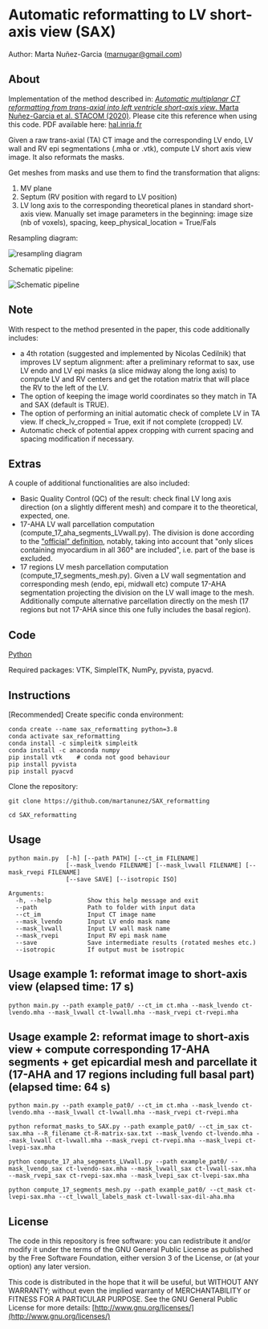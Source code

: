 # Automatic reformatting to LV short-axis view (SAX)
Author: Marta Nuñez-Garcia (marnugar@gmail.com)

## About
Implementation of the method described in:
[*Automatic multiplanar CT reformatting from trans-axial into left ventricle short-axis view*. Marta Nuñez-Garcia et al. STACOM (2020)](https://link.springer.com/chapter/10.1007/978-3-030-68107-4_2). Please cite this reference when using this code. PDF available here: [hal.inria.fr](https://www.google.com/url?sa=t&rct=j&q=&esrc=s&source=web&cd=&cad=rja&uact=8&ved=2ahUKEwjM2O2xqaz1AhUP2BQKHR95AyIQFnoECAsQAQ&url=https%3A%2F%2Fhal.inria.fr%2Fhal-02961500%2Fdocument&usg=AOvVaw2t4ZjZm5ZgfdZa1cxhlp8w)

Given a raw trans-axial (TA) CT image and the corresponding LV endo, LV wall and RV epi segmentations (.mha or .vtk), compute LV short axis view image. It also reformats the masks.

Get meshes from masks and use them to find the transformation that aligns:
  1. MV plane
  2. Septum (RV position with regard to LV position)
  3. LV long axis
to the corresponding theoretical planes in standard short-axis view.
Manually set image parameters in the beginning: image size (nb of voxels), spacing, keep_physical_location = True/Fals

Resampling diagram:

![resampling diagram](https://github.com/martanunez/SAX_reformatting/blob/main/diagram_resampling.png)

Schematic pipeline:

![Schematic pipeline](https://github.com/martanunez/SAX_reformatting/blob/main/schematic_pipeline.png)

## Note
With respect to the method presented in the paper, this code additionally includes:
  - a 4th rotation (suggested and implemented by Nicolas Cedilnik) that improves LV septum alignment: after a  preliminary reformat to sax, use LV endo and LV epi masks (a slice midway along the long axis) to compute LV and RV centers and get the rotation matrix that will place the RV to the left of the LV.
  - The option of keeping the image world coordinates so they match in TA and SAX (default is TRUE).
  - The option of performing an initial automatic check of complete LV in TA view. If check_lv_cropped = True, exit if not complete (cropped) LV. 
  - Automatic check of potential appex cropping with current spacing and spacing modification if necessary.

## Extras
A couple of additional functionalities are also included:
- Basic Quality Control (QC) of the result: check final LV long axis direction (on a slightly different mesh) and compare it to the theoretical, expected, one.
- 17-AHA LV wall parcellation computation (compute_17_aha_segments_LVwall.py). The division is done according to the ["official" definition](https://www.pmod.com/files/download/v34/doc/pcardp/3615.htm), notably, taking into account that "only slices containing myocardium in all 360° are included", i.e. part of the base is excluded.  
- 17 regions LV mesh parcellation computation (compute_17_segments_mesh.py). Given a LV wall segmentation and corresponding mesh (endo, epi, midwall etc) compute 17-AHA segmentation projecting the division on the LV wall image to the mesh. Additionally compute alternative parcellation directly on the mesh (17 regions but not 17-AHA since this one fully includes the basal region).


## Code
[Python](https://www.python.org/)

Required packages: VTK, SimpleITK, NumPy, pyvista, pyacvd. 

## Instructions
[Recommended] Create specific conda environment:
```
conda create --name sax_reformatting python=3.8
conda activate sax_reformatting
conda install -c simpleitk simpleitk
conda install -c anaconda numpy
pip install vtk    # conda not good behaviour
pip install pyvista
pip install pyacvd
```


Clone the repository:
```
git clone https://github.com/martanunez/SAX_reformatting

cd SAX_reformatting
```

## Usage
```
python main.py  [-h] [--path PATH] [--ct_im FILENAME] 
                [--mask_lvendo FILENAME] [--mask_lvwall FILENAME] [--mask_rvepi FILENAME] 
                [--save SAVE] [--isotropic ISO]

Arguments:
  -h, --help          Show this help message and exit
  --path              Path to folder with input data
  --ct_im             Input CT image name
  --mask_lvendo       Input LV endo mask name
  --mask_lvwall       Input LV wall mask name
  --mask_rvepi        Input RV epi mask name
  --save              Save intermediate results (rotated meshes etc.)
  --isotropic         If output must be isotropic
```

## Usage example 1: reformat image to short-axis view (elapsed time: 17 s)
```
python main.py --path example_pat0/ --ct_im ct.mha --mask_lvendo ct-lvendo.mha --mask_lvwall ct-lvwall.mha --mask_rvepi ct-rvepi.mha
```

## Usage example 2: reformat image to short-axis view + compute corresponding 17-AHA segments + get epicardial mesh and parcellate it (17-AHA and 17 regions including full basal part)(elapsed time: 64 s)
```
python main.py --path example_pat0/ --ct_im ct.mha --mask_lvendo ct-lvendo.mha --mask_lvwall ct-lvwall.mha --mask_rvepi ct-rvepi.mha

python reformat_masks_to_SAX.py --path example_pat0/ --ct_im_sax ct-sax.mha --R_filename ct-R-matrix-sax.txt --mask_lvendo ct-lvendo.mha --mask_lvwall ct-lvwall.mha --mask_rvepi ct-rvepi.mha --mask_lvepi ct-lvepi-sax.mha

python compute_17_aha_segments_LVwall.py --path example_pat0/ --mask_lvendo_sax ct-lvendo-sax.mha --mask_lvwall_sax ct-lvwall-sax.mha --mask_rvepi_sax ct-rvepi-sax.mha --mask_lvepi_sax ct-lvepi-sax.mha

python compute_17_segments_mesh.py --path example_pat0/ --ct_mask ct-lvepi-sax.mha --ct_lvwall_labels_mask ct-lvwall-sax-dil-aha.mha

```



## License
The code in this repository is free software: you can redistribute it and/or modify it under the terms of the GNU General Public License as published by the Free Software Foundation, either version 3 of the License, or (at your option) any later version.

This code is distributed in the hope that it will be useful, but WITHOUT ANY WARRANTY; without even the implied warranty of MERCHANTABILITY or FITNESS FOR A PARTICULAR PURPOSE. See the GNU General Public License for more details: [http://www.gnu.org/licenses/](http://www.gnu.org/licenses/)
